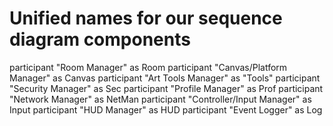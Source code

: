 # Unified names for our sequence diagram components

participant "Room Manager" as Room
participant "Canvas/Platform Manager" as Canvas
participant "Art Tools Manager" as "Tools"
participant "Security Manager" as Sec
participant "Profile Manager" as Prof
participant "Network Manager" as NetMan
participant "Controller/Input Manager" as Input
participant "HUD Manager" as HUD
participant "Event Logger" as Log

<!-- participant "Auth Manager" as Auth -->

